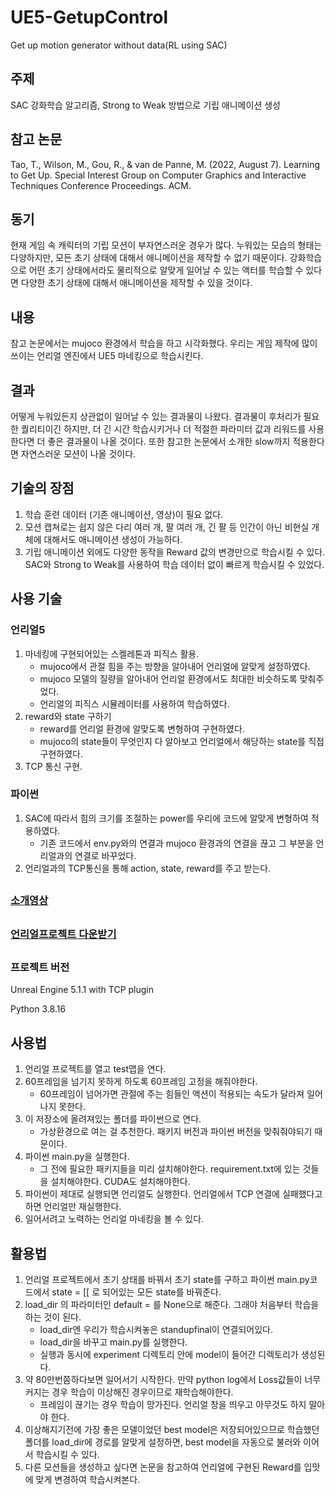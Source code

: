 # UE5-GetupControl
Get up motion generator without data(RL using SAC)

## 주제
SAC 강화학습 알고리즘, Strong to Weak 방법으로 기립 애니메이션 생성

## 참고 논문
Tao, T., Wilson, M., Gou, R., & van de Panne, M. (2022, August 7). Learning to Get Up. Special Interest Group on Computer Graphics and Interactive Techniques Conference Proceedings. ACM.

## 동기
현재 게임 속 캐릭터의 기립 모션이 부자연스러운 경우가 많다. 누워있는 모습의 형태는 다양하지만, 모든 초기 상태에 대해서 애니메이션을 제작할 수 없기 때문이다. 강화학습으로 어떤 초기 상태에서라도 물리적으로 알맞게 일어날 수 있는 액터를 학습할 수 있다면 다양한 초기 상태에 대해서 애니메이션을 제작할 수 있을 것이다.

## 내용
참고 논문에서는 mujoco 환경에서 학습을 하고 시각화했다.
우리는 게임 제작에 많이 쓰이는 언리얼 엔진에서 UE5 마네킹으로 학습시킨다.

## 결과
어떻게 누워있든지 상관없이 일어날 수 있는 결과물이 나왔다. 결과물이 후처리가 필요한 퀄리티이긴 하지만, 더 긴 시간 학습시키거나 더 적절한 파라미터 값과 리워드를 사용한다면 더 좋은 결과물이 나올 것이다. 또한 참고한 논문에서 소개한 slow까지 적용한다면 자연스러운 모션이 나올 것이다.

## 기술의 장점
1. 학습 훈련 데이터 (기존 애니메이션, 영상)이 필요 없다.
2. 모션 캡쳐로는 쉽지 않은 다리 여러 개, 팔 여러 개, 긴 팔 등 인간이 아닌 비현실 개체에 대해서도 애니메이션 생성이 가능하다.
3. 기립 애니메이션 외에도 다양한 동작을 Reward 값의 변경만으로 학습시킬 수 있다. SAC와 Strong to Weak를 사용하여 학습 데이터 없이 빠르게 학습시킬 수 있었다.
## 사용 기술
### 언리얼5
1. 마네킹에 구현되어있는 스켈레톤과 피직스 활용.
   - mujoco에서 관절 힘을 주는 방향을 알아내어 언리얼에 알맞게 설정하였다.
   - mujoco 모델의 질량을 알아내어 언리얼 환경에서도 최대한 비슷하도록 맞춰주었다.
   - 언리얼의 피직스 시뮬레이터를 사용하여 학습하였다.
2. reward와 state 구하기
   - reward를 언리얼 환경에 알맞도록 변형하여 구현하였다.
   - mujoco의 state들이 무엇인지 다 알아보고 언리얼에서 해당하는 state를 직접 구현하였다.
3. TCP 통신 구현.
### 파이썬
1. SAC에 따라서 힘의 크기를 조절하는 power를 우리에 코드에 알맞게 변형하여 적용하였다.
   - 기존 코드에서 env.py와의 연결과 mujoco 환경과의 연결을 끊고 그 부분을 언리얼과의 연결로 바꾸었다.
2. 언리얼과의 TCP통신을 통해 action, state, reward를 주고 받는다.
##
### [소개영상](https://youtu.be/LTb6Gi-Ucxc)
##
### [언리얼프로젝트 다운받기](https://drive.google.com/file/d/1GaunUPkVFNOqFSoIIizr1BrxmcxNxFBB/view?usp=sharing)
##
### 프로젝트 버전
Unreal Engine 5.1.1 with TCP plugin

Python 3.8.16
## 사용법
1. 언리얼 프로젝트를 열고 test맵을 연다. 
2. 60프레임을 넘기지 못하게 하도록 60프레임 고정을 해줘야한다.
   - 60프레임이 넘어가면 관절에 주는 힘들인 액션이 적용되는 속도가 달라져 일어나지 못한다.
3. 이 저장소에 올려져있는 폴더를 파이썬으로 연다.
   - 가상환경으로 여는 걸 추천한다. 패키지 버전과 파이썬 버전을 맞춰줘야되기 때문이다.
4. 파이썬 main.py을 실행한다.
   - 그 전에 필요한 패키지들을 미리 설치해야한다. requirement.txt에 있는 것들을 설치해야한다. CUDA도 설치해야한다.
5. 파이썬이 제대로 실행되면 언리얼도 실행한다. 언리얼에서 TCP 연결에 실패했다고 하면 언리얼만 재실행한다.
6. 일어서려고 노력하는 언리얼 마네킹을 볼 수 있다.
## 활용법
1. 언리얼 프로젝트에서 초기 상태를 바꿔서 초기 state를 구하고 파이썬 main.py코드에서 state = [[ 로 되어있는 모든 state를 바꿔준다.
2. load_dir 의 파라미터인 default = 를 None으로 해준다. 그래야 처음부터 학습을 하는 것이 된다.
   - load_dir엔 우리가 학습시켜놓은 standupfinal이 연결되어있다.
   - load_dir을 바꾸고 main.py를 실행한다.
   - 실행과 동시에 experiment 디렉토리 안에 model이 들어간 디렉토리가 생성된다.
3. 약 80만번쯤하다보면 일어서기 시작한다. 만약 python log에서 Loss값들이 너무 커지는 경우 학습이 이상해진 경우이므로 재학습해야한다.
   - 프레임이 끊기는 경우 학습이 망가진다. 언리얼 창을 띄우고 아무것도 하지 말아야 한다.
4. 이상해지기전에 가장 좋은 모델이었던 best model은 저장되어있으므로 학습했던 폴더를 load_dir에 경로를 알맞게 설정하면, best model을 자동으로 불러와 이어서 학습시킬 수 있다.
5. 다른 모션들을 생성하고 싶다면 논문을 참고하여 언리얼에 구현된 Reward를 입맛에 맞게 변경하여 학습시켜본다.
